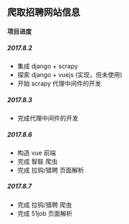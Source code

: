 ## 爬取招聘网站信息

#### 项目进度

##### 2017.8.2

- 集成 django + scrapy 
- 探索 django + vuejs (实现，但未使用)
- 开始 scrapy 代理中间件的开发

##### 2017.8.3

- 完成代理中间件的开发

##### 2017.8.6

- 构造 vue 前端
- 完成 智联 爬虫
- 完成 拉钩/猎聘 页面解析

##### 2017.8.7

- 完成 拉钩/猎聘 爬虫
- 完成 51job 页面解析
 
